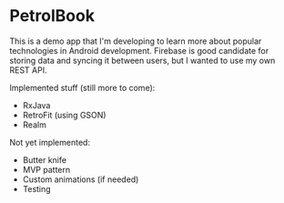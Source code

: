 # PetrolBook

This is a demo app that I'm developing to learn more about popular technologies in Android development.
Firebase is good candidate for storing data and syncing it between users, but I wanted to use my own REST API.


Implemented stuff (still more to come):
- RxJava
- RetroFit (using GSON)
- Realm


Not yet implemented:
- Butter knife
- MVP pattern
- Custom animations (if needed)
- Testing